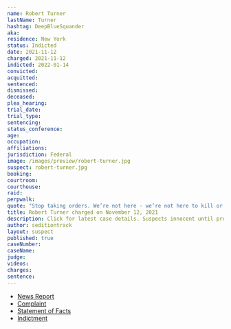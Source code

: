 ```yaml
---
name: Robert Turner
lastName: Turner
hashtag: DeepBlueSquander
aka:
residence: New York
status: Indicted
date: 2021-11-12
charged: 2021-11-12
indicted: 2022-01-14
convicted:
acquitted:
sentenced:
dismissed:
deceased:
plea_hearing:
trial_date:
trial_type:
sentencing:
status_conference:
age:
occupation:
affiliations:
jurisdiction: Federal
image: /images/preview/robert-turner.jpg
suspect: robert-turner.jpg
booking:
courtroom:
courthouse:
raid:
perpwalk:
quote: "Stop taking orders. We’re not here - we’re not here to kill or hurt anybody, we’re making our voice heard. You should be behind us."
title: Robert Turner charged on November 12, 2021
description: Click for latest case details. Suspects innocent until proven guilty.
author: seditiontrack
layout: suspect
published: true
caseNumber:
caseName:
judge:
videos:
charges:
sentence:
---
```

- [News Report](https://www.wusa9.com/article/news/national/capitol-riots/peep-my-war-cry-new-york-man-gregory-purdy-bragged-about-leading-charge-through-capitol-police-lines-doj-says-matthew-purdy-robert-turner/65-f697cef2-cf4b-4ca9-a5ad-699bb7662639)
- [Complaint](https://www.justice.gov/usao-dc/case-multi-defendant/file/1458951/download)
- [Statement of Facts](https://www.justice.gov/usao-dc/case-multi-defendant/file/1458956/download)
- [Indictment](https://extremism.gwu.edu/sites/g/files/zaxdzs2191/f/Gregory%20Purdy%20Matthew%20Purdy%20and%20Robert%20Turner%20Indictment.pdf)
